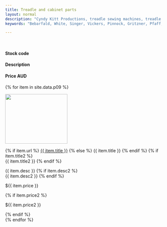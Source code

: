 ```yaml
---
title: Treadle and cabinet parts
layout: normal
description: "Cyndy Kitt Productions, treadle sewing machines, treadle sewing machine parts, sewing machine parts, vintage treadle sewing machines, reproduction sewing machine manuals, sewing machine manual, sewing, clothing, accessories, costume, bags, eco friendly, green machine, craft, treadle, design, eco sewing, sustainable craft"
keywords: "Bebarfald, White, Singer, Vickers, Pinnock, Gritzner, Pfaff, treadle sewing machine, vintage sewing machine, sewing machine manual, sewing"

---
```


<div class="container mb-4">
<div class="row bg-light">
<div class="m-2 col-3">
&nbsp;
</div><!-- end col -->
<div class="m-2 col-2">
  <h4>Stock code</h4>
</div><!-- end col -->
<div class="m-2 col-5">
  <h4>Description</h4>
</div><!-- end col -->
<div class="m-2 col-1 text-right">
  <h4>Price AUD</h4>
</div><!-- end col -->
</div><!-- end row -->


{% for item in site.data.p09 %}
<div class="row">
<div class="m-2 col-3">
    <img class="img-fluid" src="../stock/pic/PIC-ACC/TN/{{item.title}}.jpg" width="200" height="160">
</div><!-- end col -->
<div class="m-2 col-2">
    <p>{% if item.url %}
    <a href="{{item.url}}.html">{{ item.title }}</a>
    {% else %}
    {{ item.title }}
    {% endif %}
    {% if item.title2 %}
    <br/>{{ item.title2 }}
    {% endif %}
    </p>
</div><!-- end col -->
<div class="m-2 col-5">
    <p>{{ item.desc }}
    {% if item.desc2 %}
    <br/>{{ item.desc2 }}
    {% endif %}
    </p>
</div><!-- end col -->
<div class="m-2 col-1">
    <p>${{ item.price }}</p>
    {% if item.price2 %}
    <p>${{ item.price2 }}</p>
    {% endif %}
</div><!-- end col -->
</div><!-- end row -->
{% endfor %}

</div><!-- end container -->
